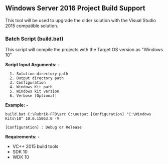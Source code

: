 ## Windows Server 2016 Project Build Support
This tool will be used to upgrade the older solution with the Visual Studio 2015 compatible solution.

### Batch Script (build.bat)
This script will compile the projects with the Target OS version as "Windows 10"

**Script Input Arguments: -**
```
  1. Solution directory path
  2. Output directory path
  3. Configuration
  4. Windows Kit path
  5. Windows kit version
  6. Verbose [Optional]
```

**Example: -**
```
build.bat C:\Rubrik-FFD\src C:\output [Configuration] "C:\Windows Kits\10" 10.0.15063.0 -V

[Configuration] : Debug or Release
```
**Requirements: -**
* VC++ 2015 build tools
* SDK 10
* WDK 10
